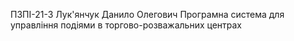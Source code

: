 ПЗПІ-21-3 
Лук'янчук Данило Олегович 
Програмна система для управління подіями в торгово-розважальних центрах 
